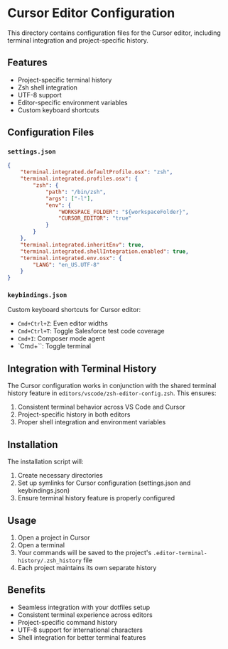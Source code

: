 # Cursor Editor Configuration

This directory contains configuration files for the Cursor editor, including terminal integration and project-specific history.

## Features

- Project-specific terminal history
- Zsh shell integration
- UTF-8 support
- Editor-specific environment variables
- Custom keyboard shortcuts

## Configuration Files

### `settings.json`
```json
{
    "terminal.integrated.defaultProfile.osx": "zsh",
    "terminal.integrated.profiles.osx": {
        "zsh": {
            "path": "/bin/zsh",
            "args": ["-l"],
            "env": {
                "WORKSPACE_FOLDER": "${workspaceFolder}",
                "CURSOR_EDITOR": "true"
            }
        }
    },
    "terminal.integrated.inheritEnv": true,
    "terminal.integrated.shellIntegration.enabled": true,
    "terminal.integrated.env.osx": {
        "LANG": "en_US.UTF-8"
    }
}
```

### `keybindings.json`

Custom keyboard shortcuts for Cursor editor:

- `Cmd+Ctrl+Z`: Even editor widths
- `Cmd+Ctrl+T`: Toggle Salesforce test code coverage
- `Cmd+I`: Composer mode agent
- `Cmd+\``: Toggle terminal

## Integration with Terminal History

The Cursor configuration works in conjunction with the shared terminal history feature in `editors/vscode/zsh-editor-config.zsh`. This ensures:

1. Consistent terminal behavior across VS Code and Cursor
2. Project-specific history in both editors
3. Proper shell integration and environment variables

## Installation

The installation script will:
1. Create necessary directories
2. Set up symlinks for Cursor configuration (settings.json and keybindings.json)
3. Ensure terminal history feature is properly configured

## Usage

1. Open a project in Cursor
2. Open a terminal
3. Your commands will be saved to the project's `.editor-terminal-history/.zsh_history` file
4. Each project maintains its own separate history

## Benefits

- Seamless integration with your dotfiles setup
- Consistent terminal experience across editors
- Project-specific command history
- UTF-8 support for international characters
- Shell integration for better terminal features 